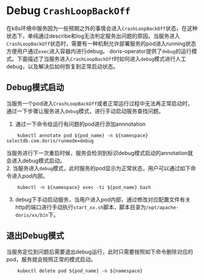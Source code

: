 # Debug `CrashLoopBackOff`
在k8s环境中服务因为一些预期之外的事情会进入`CrashLoopBackOff`状态，在这种状态下，单纯通过describe和log无法判定服务出问题的原因。当服务进入`CrashLoopBackOff`状态时，需要有一种机制允许部署服务的pod进入running状态方便用户通过`exec`进入容器内进行debug。
doris-operator提供了`debug`的运行模式。下面描述了当服务进入`CrashLoopBackOff`时如何进入`debug`模式进行人工debug，以及解决后如何恢复到正常启动状态。
## Debug模式启动
当服务一个pod进入`CrashLoopBackOff`或者正常运行过程中无法再正常启动时，通过一下步骤让服务进入`debug`模式，进行手动启动服务查找问题。
1. 通过一下命令给运行有问题的pod进行添加annnotation
```
    kubectl annotate pod ${pod_name} -n ${namespace} selectdb.com.doris/runmode=debug
```
当服务进行下一次重启时候，服务会检测到标识debug模式启动的annotation就会进入debug模式启动。  
2. 当服务进入`debug`模式，此时服务的pod显示为正常状态，用户可以通过如下命令进入pod内部。
```
    kubectl -n ${namespace} exec -ti ${pod_name} bash
```
3. debug下手动启动服务，当用户进入pod内部，通过修改对应配置文件有关http的端口进行手动执行`start_xx.sh`脚本，脚本目录为`/opt/apache-doris/xx/bin`下。
## 退出Debug模式
当服务定位到问题后需要退出debug运行，此时只需要按照如下命令删除对应的pod，服务就会按照正常的模式启动。
```
    kubectl delete pod ${pod_name} -n ${namespace}
```
